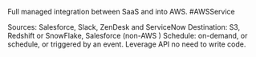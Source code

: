 Full managed integration between SaaS and into AWS. #AWSService 

Sources: Salesforce, Slack, ZenDesk and ServiceNow
Destination: S3, Redshift or SnowFlake, Salesforce (non-AWS )
Schedule: on-demand, or schedule, or triggered by an event.
Leverage API no need to write code.